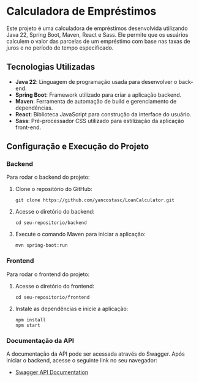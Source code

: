 # Calculadora de Empréstimos

Este projeto é uma calculadora de empréstimos desenvolvida utilizando Java 22, Spring Boot, Maven, React e Sass. 
Ele permite que os usuários calculem o valor das parcelas de um empréstimo com base nas taxas de juros e no período de tempo especificado.

## Tecnologias Utilizadas

- **Java 22**: Linguagem de programação usada para desenvolver o back-end.
- **Spring Boot**: Framework utilizado para criar a aplicação backend.
- **Maven**: Ferramenta de automação de build e gerenciamento de dependências.
- **React**: Biblioteca JavaScript para construção da interface do usuário.
- **Sass**: Pré-processador CSS utilizado para estilização da aplicação front-end.

## Configuração e Execução do Projeto

### Backend

Para rodar o backend do projeto:

1. Clone o repositório do GitHub:

   ```
   git clone https://github.com/yancostasc/LoanCalculator.git
   ```

3. Acesse o diretório do backend:

   ```
   cd seu-repositorio/backend
   ```

4. Execute o comando Maven para iniciar a aplicação:

   ```
   mvn spring-boot:run
   ```

### Frontend

Para rodar o frontend do projeto:

1. Acesse o diretório do frontend:

   ```
   cd seu-repositorio/frontend
   ```

2. Instale as dependências e inicie a aplicação:

   ```
   npm install
   npm start
   ```

### Documentação da API

A documentação da API pode ser acessada através do Swagger. Após iniciar o backend, acesse o seguinte link no seu navegador:

- [Swagger API Documentation](http://localhost:8080/swagger-ui.html)
